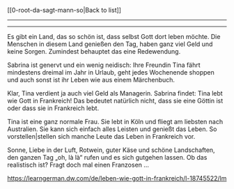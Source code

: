[[0-root-da-sagt-mann-so|Back to list]]

---
---

Es gibt ein Land, das so schön ist, dass selbst Gott dort leben möchte. Die Menschen in diesem Land genießen den Tag, haben ganz viel Geld und keine Sorgen. Zumindest behauptet das eine Redewendung.
  
Sabrina ist genervt und ein wenig neidisch: Ihre Freundin Tina fährt mindestens dreimal im Jahr in Urlaub, geht jedes Wochenende shoppen und auch sonst ist ihr Leben wie aus einem Märchenbuch.

Klar, Tina verdient ja auch viel Geld als Managerin. Sabrina findet: Tina lebt wie Gott in Frankreich! Das bedeutet natürlich nicht, dass sie eine Göttin ist oder dass sie in Frankreich lebt.

Tina ist eine ganz normale Frau. Sie lebt in Köln und fliegt am liebsten nach Australien. Sie kann sich einfach alles Leisten und genießt das Leben. So vorstellen|stellen sich manche Leute das Leben in Frankreich vor. 

Sonne, Liebe in der Luft, Rotwein, guter Käse und schöne Landschaften, den ganzen Tag „oh, là là“ rufen und es sich gutgehen lassen. Ob das realistisch ist? Fragt doch mal einen Franzosen …

 https://learngerman.dw.com/de/leben-wie-gott-in-frankreich/l-18745522/lm